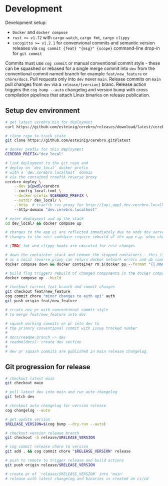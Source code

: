 # Development

Development setup: 

* `Docker` and `docker compose`
* `rust >= v1.72` with `cargo-watch`, `cargo fmt`, `cargo clippy` 
* `cocogitto >= v1.2.1` for convenvional commits and semantic version releases via `cog commit {feat} "{msg}" {scope}` command-line drop-in for `git commit`

Commits must use `cog commit` or manual conventional commit style - these can be squashed or rebased for a single merge commit into `dev` from the conventional commit named branch for example `feat/new_feature` or `chore/docs`. Pull requests only into `dev` never `main`. Release commits on `main` pull changes from `dev` via a `release/{version}` branc. Release action triggers the `cog bump --auto` changelog and version bump with cross compilation pipelines that attach Linux binaries on release publication. 

## Setup dev environment

```bash
# get latest cerebro bin for deployment
curl https://github.com/esteinig/cerebro/releases/download/latest/cerebro-latest-Linux_x86_64.tar.xz -o - | tar -xzO > cerebro

# clone repo to track state
git clone https://github.com/esteinig/cerebro.git@latest

# docker prefix for this deployment
CEREBRO_PREFIX="dev_local" 

# link deployment to the git repo and
# deploy on `dev_local` docker prefix
# with a `dev.cerebro.localhost` domain
# via the contained traefik reverse proxy
cerebro deploy \
    --dev ${pwd}/cerebro 
    --config local.toml \
    --docker-prefix $CEREBRO_PREFIX \
    --outdir dev_local/ \
    --http  # traefik rev proxy for http://{api,app}.dev.cerebro.localhost/
    --http-domain "dev.cerebro.localhost"

# enter deployment and up the stack
cd dev_local/ && docker compose up

# changes to the app ui are reflected immediately due to node dev server 
# changes to the rust codebase require rebuild of the app e.g. when changing api code

# [TBD] fmt and clippy hooks are executed for rust changes 

# down the containter stack and remove the stopped containers - this is recommended 
# as a local reverse proxy can return docker network errors and db connections can fail
docker compose down && docker container rm $(docker ps --format "{{.Names}}" | grep "$CEREBRO_PREFIX"-)

# build flag triggers rebuild of changed components in the docker compose file
docker compose up --build

# checkout current feat branch and commit changes
git checkout feat/new_feature
cog commit chore "minor changes to auth api" auth
git push origin feat/new_feature

# create new pr with conventional commit style 
# to merge feat/new_feature into dev

# squash working commits on pr into dev to
# the primary conventional commit with issue tracked number
#
# docs/readme branch -> dev
# readme(docs): create dev section 
#
# dev pr squash commits are published in main release changelog
```

## Git progression for release

```bash
# checkout latest main
git checkout main 

# pull latest dev into main and run auto changelog
git fetch dev 

# checkout auto changelog for version release
cog changelog --auto

# get update version 
$RELEASE_VERSION=$(cog bump --dry-run --auto) 

# checkout version release branch
git checkout -b release/$RELEASE_VERSION

# cog commit release chore to version
git add . && cog commit chore "$RELEASE_VERSION" release

# push to remote to trigger release and build actions
git push origin release/$RELEASE_VERSION

# create pr of `release/$RELEASE_VERSION` into 'main'
# release with latest changelog and binaries is created on ci/cd

```